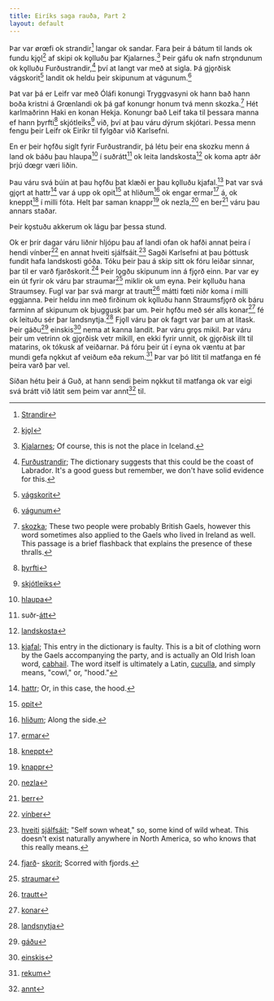```yaml
---
title: Eiríks saga rauða, Part 2
layout: default
---
```


Þar var ørœfi ok strandir[^1] langar ok sandar. Fara þeir á bátum til lands ok fundu kjǫl[^2] af skipi ok kǫlluðu þar Kjalarnes.[^3] Þeir gáfu ok nafn strǫndunum ok kǫlluðu Furðustrandir,[^4] því at langt var með at sigla. Þá gjǫrðisk vágskorit[^5] landit ok heldu þeir skipunum at vágunum.[^6] 

Þat var þá er Leifr var með Óláfi konungi Tryggvasyni ok hann bað hann boða kristni á Grœnlandi ok þá gaf konungr honum tvá menn skozka.[^7] Hét karlmaðrinn Haki en konan Hekja. Konungr bað Leif taka til þessara manna ef hann þyrfti[^8] skjótleiks[^9] við, því at þau váru dýrum skjótari. Þessa menn fengu þeir Leifr ok Eiríkr til fylgðar við Karlsefni. 

En er þeir hǫfðu siglt fyrir Furðustrandir, þá létu þeir ena skozku menn á land ok báðu þau hlaupa[^10] í suðrátt[^11] ok leita landskosta[^12] ok koma aptr áðr þrjú dœgr væri liðin. 

Þau váru svá búin at þau hǫfðu þat klæði er þau kǫlluðu kjafal.[^13] Þat var svá gjǫrt at hattr[^14] var á upp ok opit[^15] at hliðum[^16] ok engar ermar[^17] á, ok kneppt[^18] í milli fóta. Helt  þar  saman  knappr[^19] ok nezla,[^20] en ber[^21] váru þau annars staðar. 

Þeir kǫstuðu akkerum ok lágu þar þessa stund.

Ok er þrír dagar váru liðnir hljópu þau af landi ofan ok hafði annat þeira í hendi vínber[^22] en annat hveiti sjálfsáit.[^23] Sagði Karlsefni at þau þóttusk fundit hafa landskosti góða. Tóku þeir þau á skip sitt ok fóru leiðar sinnar, þar til er varð fjarðskorit.[^24] Þeir lǫgðu skipunum inn á fjǫrð einn. Þar var ey ein út fyrir ok váru þar straumar[^25] miklir ok um eyna. Þeir kǫlluðu hana Straumsey. Fugl var þar svá margr at trautt[^26] mátti fœti niðr koma í milli eggjanna. Þeir heldu inn með firðinum ok kǫlluðu hann Straumsfjǫrð ok báru farminn af skipunum ok bjuggusk þar um. Þeir hǫfðu með sér alls konar[^27] fé ok leituðu sér þar landsnytja.[^28] Fjǫll váru þar ok fagrt var þar um at litask. Þeir gáðu[^29] einskis[^30] nema at kanna landit. Þar váru grǫs mikil. Þar váru þeir um vetrinn ok gjǫrðisk vetr mikill, en ekki fyrir unnit, ok gjǫrðisk illt til matarins, ok tókusk af veiðarnar. Þá fóru þeir út í eyna ok væntu at þar mundi gefa nǫkkut af veiðum eða rekum.[^31] Þar var þó lítit til matfanga en fé þeira varð þar vel. 

Síðan hétu þeir á Guð, at hann sendi þeim nǫkkut til matfanga ok var eigi svá brátt við látit sem þeim var annt[^32] til.

[^1]: [Strandir](http://www.germanic-lexicon-project.org/cgi-bin/gmc_search_v3?cmd=viewthis&id=cv:b0599:26)
[^2]: [kjǫl](http://www.germanic-lexicon-project.org/cgi-bin/gmc_search_v3?cmd=viewthis&id=cv:b0341:8)
[^3]: [Kjalarnes](https://en.wikipedia.org/wiki/Kjalarnes); Of course, this is not the place in Iceland.
[^4]: [Furðustrandir](http://www.germanic-lexicon-project.org/cgi-bin/gmc_search_v3?cmd=viewthis&id=cv:b0178:21); The dictionary suggests that this could be the coast of Labrador. It's a good guess but remember, we don't have solid evidence for this.
[^5]: [vágskorit](http://www.germanic-lexicon-project.org/cgi-bin/gmc_search_v3?cmd=viewthis&id=cv:b0178:21)
[^6]: [vágunum](https://en.wiktionary.org/wiki/v%C3%A1gr)
[^7]: [skozka](http://www.germanic-lexicon-project.org/cgi-bin/gmc_search_v3?cmd=viewthis&id=cv:b0555:7); These two people were probably British Gaels, however this word sometimes also applied to the Gaels who lived in Ireland as well. This passage is a brief flashback that explains the presence of these thralls.
[^8]: [þyrfti](http://www.germanic-lexicon-project.org/cgi-bin/gmc_search_v3?cmd=viewthis&id=cv:b0749:27)
[^9]: [skjótleiks](http://www.germanic-lexicon-project.org/cgi-bin/gmc_search_v3?cmd=viewthis&id=cv:b0553:6)
[^10]: [hlaupa](http://www.germanic-lexicon-project.org/cgi-bin/gmc_search_v3?cmd=viewthis&id=cv:b0269:22)
[^11]: suðr-[átt](http://www.germanic-lexicon-project.org/cgi-bin/gmc_search_v3?cmd=viewthis&id=cv:b0047:20)
[^12]: [landskosta](http://www.germanic-lexicon-project.org/cgi-bin/gmc_search_v3?cmd=viewthis&id=cv:b0372:3)
[^13]: [kjafal](http://www.germanic-lexicon-project.org/cgi-bin/gmc_search_v3?cmd=formquery2&query=kjafall&startrow=1); This entry in the dictionary is faulty. This is a bit of clothing worn by the Gaels accompanying the party, and is actually an Old Irish loan word, [cabhail](https://en.wiktionary.org/wiki/cabhail). The word itself is ultimately a Latin, [cuculla](https://en.wiktionary.org/wiki/cuculla#Latin), and simply means, "cowl," or, "hood."
[^14]: [hattr](http://www.germanic-lexicon-project.org/cgi-bin/gmc_search_v3?cmd=viewthis&id=cv:b0241:11); Or, in this case, the hood.
[^15]: [opit](http://www.germanic-lexicon-project.org/cgi-bin/gmc_search_v3?cmd=viewthis&id=cv:b0466:30)
[^16]: [hliðum](http://www.germanic-lexicon-project.org/cgi-bin/gmc_search_v3?cmd=viewthis&id=cv:b0271:1); Along the side.
[^17]: [ermar](http://www.germanic-lexicon-project.org/cgi-bin/gmc_search_v3?cmd=viewthis&id=cv:b0133:32)
[^18]: [kneppt](http://www.germanic-lexicon-project.org/cgi-bin/gmc_search_v3?cmd=viewthis&id=cv:b0346:13)
[^19]: [knappr](http://www.germanic-lexicon-project.org/cgi-bin/gmc_search_v3?cmd=viewthis&id=cv:b0345:24) 
[^20]: [nezla](http://www.germanic-lexicon-project.org/cgi-bin/gmc_search_v3?cmd=viewthis&id=cv:b0454:24)
[^21]: [berr](https://en.wiktionary.org/wiki/berr#Old_Norse)
[^22]: [vínber](http://www.germanic-lexicon-project.org/cgi-bin/gmc_search_v3?cmd=viewthis&id=cv:b0717:14)
[^23]: [hveiti](http://www.germanic-lexicon-project.org/cgi-bin/gmc_search_v3?cmd=viewthis&id=cv:b0299:6) [sjálfsáit](http://www.germanic-lexicon-project.org/cgi-bin/gmc_search_v3?cmd=viewthis&id=cv:b0534:29); "Self sown wheat," so, some kind of wild wheat. This doesn't exist naturally anywhere in North America, so who knows that this really means.
[^24]: [fjarð](https://en.wiktionary.org/wiki/fj%C7%ABr%C3%B0r#Old_Norse)- [skorit](https://en.wiktionary.org/wiki/skera#Old_Norse); Scorred with fjords.
[^25]: [straumar](http://www.germanic-lexicon-project.org/cgi-bin/gmc_search_v3?cmd=viewthis&id=cv:b0597:18)
[^26]: [trautt](http://www.germanic-lexicon-project.org/cgi-bin/gmc_search_v3?cmd=viewthis&id=cv:b0639:25)
[^27]: [konar](http://www.germanic-lexicon-project.org/cgi-bin/gmc_search_v3?cmd=viewthis&id=cv:b0350:18)
[^28]: [landsnytja](https://old-icelandic.vercel.app/word/landsnytjar)
[^29]: [gáðu](https://en.wiktionary.org/wiki/g%C3%A1#Verb_2)
[^30]: [einskis](https://en.wiktionary.org/wiki/engi#Pronoun)
[^31]: [rekum](http://www.germanic-lexicon-project.org/cgi-bin/gmc_search_v3?cmd=viewthis&id=cv:b0492:10)
[^32]: [annt](http://www.germanic-lexicon-project.org/cgi-bin/gmc_search_v3?cmd=viewthis&id=cv:b0022:17)
